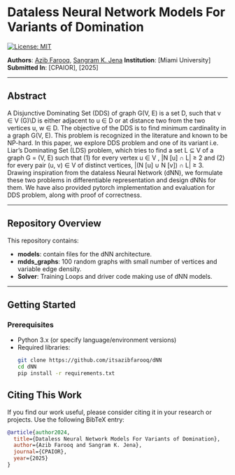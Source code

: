 # **Dataless Neural Network Models For Variants of Domination**

[![License: MIT](https://img.shields.io/badge/License-MIT-green.svg)](LICENSE)

**Authors**: [Azib Farooq](https://github.com/itsazibfarooq), [Sangram K. Jena](https://sites.google.com/view/sangramkishorjena/home)
**Institution**: [Miami University]  
**Submitted In**: [CPAIOR], [2025]

---

## **Abstract**
A Disjunctive Dominating Set (DDS) of graph G(V, E) is a set D,
such that v ∈ V (G)\D is either adjacent to u ∈ D or at distance two from the
two vertices u, w ∈ D. The objective of the DDS is to find minimum cardinality
in a graph G(V, E). This problem is recognized in the literature and known to
be NP-hard. In this paper, we explore DDS problem and one of its variant
i.e. Liar’s Dominating Set (LDS) problem, which tries to find a set L ⊆ V of a
graph G = (V, E) such that (1) for every vertex u ∈ V , |N [u] ∩ L| ≥ 2 and (2)
for every pair (u, v) ∈ V of distinct vertices, |(N [u] ∪ N [v]) ∩ L| ≥ 3. Drawing
inspiration from the dataless Neural Network (dNN), we formulate these two
problems in differentiable representation and design dNNs for them. We have
also provided pytorch implementation and evaluation for DDS problem, along
with proof of correctness.

---

## **Repository Overview**

This repository contains:  
- **models**: contain files for the dNN architecture.  
- **mdds_graphs**: 100 random graphs with small number of vertices and variable edge density.  
- **Solver**: Training Loops and driver code making use of dNN models.  

---

## **Getting Started**

### **Prerequisites**
- Python 3.x (or specify language/environment versions)
- Required libraries:  
  ```bash
  git clone https://github.com/itsazibfarooq/dNN
  cd dNN
  pip install -r requirements.txt
  ```


## **Citing This Work**

If you find our work useful, please consider citing it in your research or projects. Use the following BibTeX entry:

```bibtex
@article{author2024,
  title={Dataless Neural Network Models For Variants of Domination},
  author={Azib Farooq and Sangram K. Jena},
  journal={CPAIOR},
  year={2025}
}
